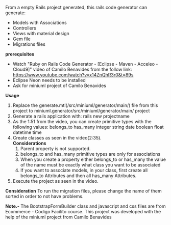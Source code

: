 
From a empty Rails project generated, this rails code generator can generate:
  * Models with Associations
  * Controllers
  * Views with material design
  * Gem file 
  * Migrations files

**prerequisites**
* Watch "Ruby on Rails Code Generator - [Eclipse - Maven - Acceleo - Cloud9]" video of Camilo Benavides from the follow link:
  https://www.youtube.com/watch?v=x14ZnQhR3r0&t=89s
* Eclipse Neon needs to be installed
* Ask for miniuml project of Camilo Benavides

**Usage**
1.  Replace the generate.mtl(/src/miniuml/generator/main/) file from this project to miniuml.generator/src/miniuml/generator/main/ project
2.  Generate a rails application with:
      rails new projectname
3.  As the 1:51 from the video, you can create primitive types with the following values:
      belongs_to
      has_many
      integer
      string
      date
      boolean
      float
      datetime
      time
4.  Create classes as seen in the video(2:35).       
    **Considerations**
    1.  Parent property is not supported. 
    2.  belongs_to and has_many primitive types are only for associations
    3.  When you create a property either belongs_to or has_many the value of the name must be exactly what class you want to be associated
    4.  If you want to associate models, in your class, first create all belongs_to Attributes and then all has_many Attributes.
 5.  Execute the project as seen in the video.
 
**Consideration**
 To run the migration files, please change the name of them sorted in order to not have problems.
 
 **Note.-**
 The BootstrapFormBuilder class and javascript and css files are from Ecommerce - Codigo Facilito course.
 This project was developed with the help of the miniuml project from Camilo Benavides
 
      
